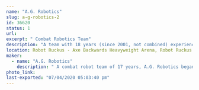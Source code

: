 ```yaml
---
name: "A.G. Robotics"
slug: a-g-robotics-2
id: 36620
status: 1
url: 
excerpt: " Combat Robotics Team"
description: "A team with 18 years (since 2001, not combined) experience in the combat box."
location: Robot Ruckus - Axe Backwards Heavyweight Arena, Robot Ruckus - Small Arena
maker:
  - name: "A.G. Robotics"
    description: " A combat robot team of 17 years, A.G. Robotics began in Florida, but has moved to different regions in different phases of life, competing with the best around the country. "
photo_link: 
last-exported: "07/04/2020 05:03:40 pm"
---
```


